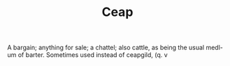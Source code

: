 ---
title: Ceap
letter: C
permalink: "/definitions/bld-ceap.html"
body: A bargain; anything for sale; a chattel; also cattle, as being the usual medl-um
  of barter. Sometimes used instead of ceapgild, (q. v
published_at: '2018-07-07'
source: Black's Law Dictionary 2nd Ed (1910)
layout: post
---